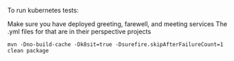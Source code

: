 To run kubernetes tests:

Make sure you have deployed greeting, farewell, and meeting services
The .yml files for that are in their perspective projects

```shell
mvn -Dno-build-cache -Dk8sit=true -Dsurefire.skipAfterFailureCount=1 clean package
```